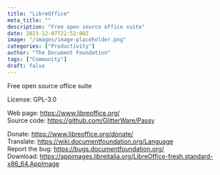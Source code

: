 ```yaml
---
title: "LibreOffice"
meta_title: ""
description: "Free open source office suite"
date: 2023-12-07T22:52:00Z
image: "/images/image-placeholder.png"
categories: ["Productivity"]
author: "The Document Foundation"
tags: ["Community"]
draft: false
---
```


Free open source office suite

License: GPL-3.0

Web page: https://www.libreoffice.org/  
Source code: https://github.com/GlitterWare/Passy

Donate: https://www.libreoffice.org/donate/  
Translate: https://wiki.documentfoundation.org/Language  
Report the bug: https://bugs.documentfoundation.org/  
Download: https://appimages.libreitalia.org/LibreOffice-fresh.standard-x86_64.AppImage

